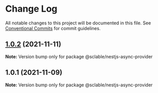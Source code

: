 # Change Log

All notable changes to this project will be documented in this file.
See [Conventional Commits](https://conventionalcommits.org) for commit guidelines.

## [1.0.2](https://github.com/sclable/nestjs-libs/compare/@sclable/nestjs-async-provider@1.0.1...@sclable/nestjs-async-provider@1.0.2) (2021-11-11)

**Note:** Version bump only for package @sclable/nestjs-async-provider





## 1.0.1 (2021-11-09)

**Note:** Version bump only for package @sclable/nestjs-async-provider
